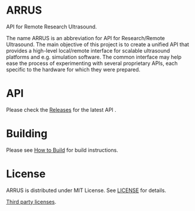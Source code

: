 # ARRUS

API for Remote Research Ultrasound.

The name ARRUS is an abbreviation for API for Research/Remote Ultrasound.
The main objective of this project is to create a unified API that provides a high-level 
local/remote interface for scalable ultrasound platforms and e.g. simulation software. 
The common interface may help ease the process of experimenting with several 
proprietary APIs, each specific to the hardware for which they were prepared.

# API

Please check the [Releases](https://github.com/us4useu/ARRUS/releases)
for the latest API .

# Building

Please see [How to Build](docs/dev/Build.md) for build instructions.

# License
ARRUS is distributed under MIT License. 
See [LICENSE](LICENSE) for details.

[Third party licenses](THIRD_PARTY_LICENSES).

